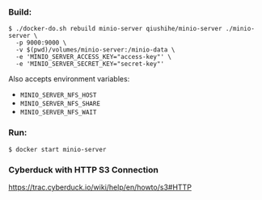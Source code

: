 ### Build:

```
$ ./docker-do.sh rebuild minio-server qiushihe/minio-server ./minio-server \
  -p 9000:9000 \
  -v $(pwd)/volumes/minio-server:/minio-data \
  -e 'MINIO_SERVER_ACCESS_KEY="access-key"' \
  -e 'MINIO_SERVER_SECRET_KEY="secret-key"'
```

Also accepts environment variables:

* `MINIO_SERVER_NFS_HOST`
* `MINIO_SERVER_NFS_SHARE`
* `MINIO_SERVER_NFS_WAIT`

### Run:

```
$ docker start minio-server
```

### Cyberduck with HTTP S3 Connection

https://trac.cyberduck.io/wiki/help/en/howto/s3#HTTP
